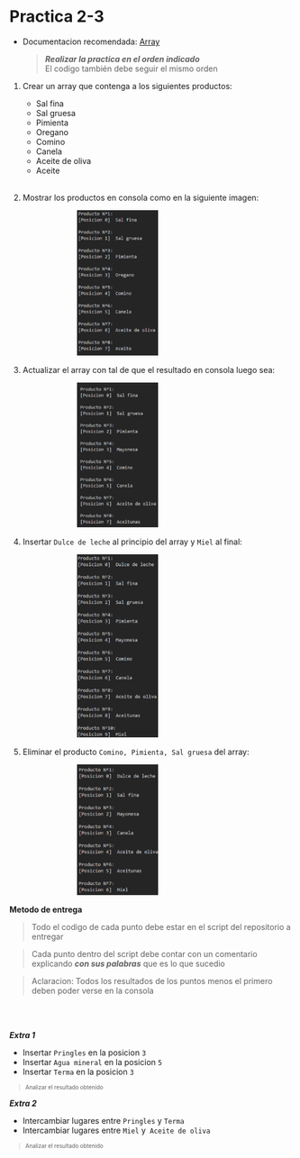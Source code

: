 <style>
.imagenEjemplo {
    width: 30%;
    padding-left: 20%;
}
</style>

# Practica 2-3

- Documentacion recomendada: [Array](https://developer.mozilla.org/es/docs/Web/JavaScript/Reference/Global_Objects/Array)

    <span style="color:rgb(221, 109, 109)">

    >**_Realizar la practica en el orden indicado_**<br>El codigo también debe seguir el mismo orden
    </span>

1. Crear un array que contenga a los siguientes productos:
    - Sal fina
    - Sal gruesa
    - Pimienta
    - Oregano
    - Comino
    - Canela
    - Aceite de oliva
    - Aceite
    
    <br>

1. Mostrar los productos en consola como en la siguiente imagen:

    <img src="readmeImg/puntoDos.png" alt="Punto dos ejemplo" class="imagenEjemplo"/>
    
    <br>

1. Actualizar el array con tal de que el resultado en consola luego sea:

    <img src="readmeImg/puntoTres.png" alt="Punto dos ejemplo" class="imagenEjemplo"/>
    
    <br>

1. Insertar ``Dulce de leche`` al principio del array y `Miel` al final:

    <img src="readmeImg/puntoCuatro.png" alt="Punto dos ejemplo" class="imagenEjemplo"/>
    
    <br>

1. Eliminar el producto `Comino, Pimienta, Sal gruesa` del array:

    <img src="readmeImg/puntoCinco.png" alt="Punto dos ejemplo" class="imagenEjemplo"/>
    
    <br>


**Metodo de entrega**
>Todo el codigo de cada punto debe estar en el script del repositorio a entregar

>Cada punto dentro del script debe contar con un comentario explicando **_con sus palabras_** que es lo que sucedio


<span style="color:rgb(237, 174, 174)"> 

>Aclaracion: Todos los resultados de los puntos menos el primero deben poder verse en la consola

</span>

<br>
<br>

**_Extra 1_**

- Insertar `Pringles` en la posicion `3`
- Insertar `Agua mineral` en la posicion `5`
- Insertar `Terma` en la posicion `3`

<span style="color:rgb(89, 145, 76); font-size:70%"> 

>Analizar el resultado obtenido

</span>

**_Extra 2_**

- Intercambiar lugares entre `Pringles` y  `Terma`
- Intercambiar lugares entre `Miel` y` Aceite de oliva`

<span style="color:rgb(89, 145, 76); font-size:70%"> 

>Analizar el resultado obtenido

</span>